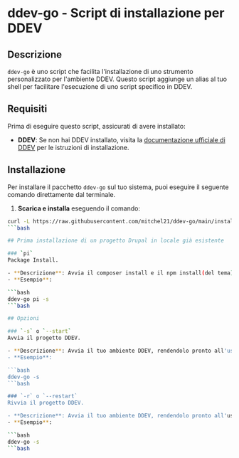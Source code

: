 # ddev-go - Script di installazione per DDEV

## Descrizione

`ddev-go` è uno script che facilita l'installazione di uno strumento personalizzato per l'ambiente DDEV. Questo script aggiunge un alias al tuo shell per facilitare l'esecuzione di uno script specifico in DDEV.

## Requisiti

Prima di eseguire questo script, assicurati di avere installato:

- **DDEV**: Se non hai DDEV installato, visita la [documentazione ufficiale di DDEV](https://ddev.readthedocs.io/en/stable/) per le istruzioni di installazione.

## Installazione

Per installare il pacchetto `ddev-go` sul tuo sistema, puoi eseguire il seguente comando direttamente dal terminale.

1. **Scarica e installa** eseguendo il comando:

```bash
curl -L https://raw.githubusercontent.com/mitchel21/ddev-go/main/install.sh | bash 
```bash

## Prima installazione di un progetto Drupal in locale già esistente

### `pi`
Package Install.

- **Descrizione**: Avvia il composer install e il npm install(del tema).
- **Esempio**:

```bash
ddev-go pi -s
```bash

## Opzioni

### `-s` o `--start`
Avvia il progetto DDEV.

- **Descrizione**: Avvia il tuo ambiente DDEV, rendendolo pronto all'uso.
- **Esempio**:

```bash
ddev-go -s
```bash

### `-r` o `--restart`
Rivvia il progetto DDEV.

- **Descrizione**: Avvia il tuo ambiente DDEV, rendendolo pronto all'uso.
- **Esempio**:

```bash
ddev-go -s
```bash